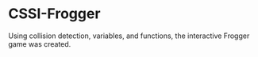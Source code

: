 # CSSI-Frogger
Using collision detection, variables, and functions, the interactive Frogger game was created. 
